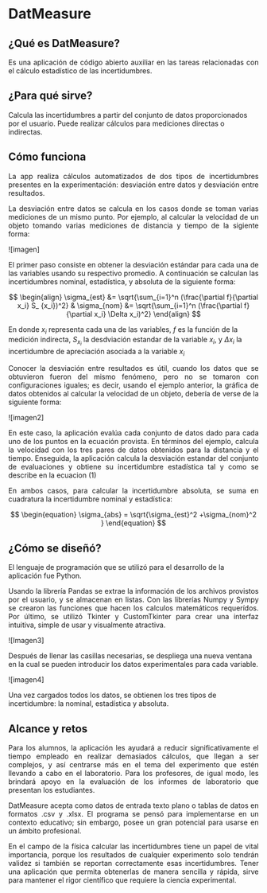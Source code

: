 # DatMeasure

## ¿Qué es DatMeasure?

<p style="text-align: justify;">
Es una aplicación de código abierto auxiliar en las tareas relacionadas con el cálculo estadístico de las incertidumbres.
</p>

## ¿Para qué sirve?

Calcula las incertidumbres a partir del conjunto de datos proporcionados por el usuario.
Puede realizar cálculos para mediciones directas o indirectas.

## Cómo funciona

<p style="text-align: justify;">
La app realiza cálculos automatizados de dos tipos de incertidumbres presentes en la experimentación: desviación entre datos y desviación entre resultados.
</p>
<p style="text-align: justify;">
La desviación entre datos se calcula en los casos donde se toman varias mediciones de un mismo punto. Por ejemplo, al calcular la velocidad de un objeto tomando varias mediciones de distancia y tiempo de la sigiente forma:
</p>

![imagen]

<p style="text-align: justify;">
 El primer paso consiste en obtener la desviación estándar para cada una de las variables usando su respectivo promedio. A continuación se calculan las incertidumbres nominal, estadística, y absoluta de la siguiente forma:
</p>

$$
\begin{align}
\sigma_{est} &= \sqrt{\sum_{i=1}^n (\frac{\partial f}{\partial x_i} S_ {x_i})^2} &
\sigma_{nom} &= \sqrt{\sum_{i=1}^n (\frac{\partial f}{\partial x_i} \Delta x_i)^2}
\end{align}
$$

En donde $x_i$ representa cada una de las variables, $f$ es la función de la medición indirecta, $S_{x_i}$ la desdviación estandar de la variable $x_i$, y $\Delta x_i$ la incertidumbre de apreciación asociada a la variable $x_i$

<p style="text-align: justify;">
Conocer la desviación entre resultados es útil, cuando los datos que se obtuvieron fueron del mismo fenómeno, pero no se tomaron con configuraciones iguales; es decir, usando el ejemplo anterior, la gráfica de datos obtenidos al calcular la velocidad de un objeto, debería de verse de la siguiente forma:
</p>

![imagen2]

<p style="text-align: justify;">
En este caso, la aplicación evalúa cada conjunto de datos dado para cada uno de los puntos en la ecuación provista. En términos del ejemplo, calcula la velocidad con los tres pares de datos obtenidos para la distancia y el tiempo. Enseguida, la aplicación calcula la desviación estandar del conjunto de evaluaciones y obtiene su incertidumbre estadística tal y como se describe en la ecuacion (1)
</p>
<p style="text-align: justify;">
En ambos casos, para calcular la incertidumbre absoluta, se suma en cuadratura la incertidumbre nominal y estadística:
</p>

$$
\begin{equation}
\sigma_{abs} = \sqrt{\sigma_{est}^2 +\sigma_{nom}^2 }
\end{equation}
$$

## ¿Cómo se diseñó?

El lenguaje de programación que se utilizó para el desarrollo de la aplicación fue Python.

<p style="text-align: justify;">
Usando la librería Pandas se extrae la información de los archivos provistos por el usuario, y se almacenan en listas. Con las librerías Numpy y Sympy se crearon las funciones que hacen los calculos matemáticos requerídos. Por último, se utilizó Tkinter y CustomTkinter para crear una interfaz intuitiva, simple de usar y visualmente atractiva.
</p>

![Imagen3]

Después de llenar las casillas necesarias, se despliega una nueva ventana en la cual se pueden introducir los datos experimentales para cada variable.

![imagen4]

Una vez cargados todos los datos, se obtienen los tres tipos de incertidumbre: la nominal, estadística y absoluta.

## Alcance y retos

<p style="text-align: justify;">
Para los alumnos, la aplicación les ayudará a reducir significativamente el tiempo empleado en realizar demasiados cálculos, que llegan a ser complejos, y así centrarse más en el tema del experimento que estén llevando a cabo en el laboratorio. Para los profesores, de igual modo, les brindará apoyo en la evaluación de los informes de laboratorio que presentan los estudiantes.
</p>
<p style="text-align: justify;">
DatMeasure acepta como datos de entrada texto plano o tablas de datos en formatos .csv y .xlsx. El programa se pensó para implementarse en un contexto educativo; sin embargo, posee un gran potencial para usarse en un ámbito profesional.
</p>

<p style="text-align: justify;">
En el campo de la física calcular las incertidumbres tiene un papel de vital importancia, porque los resultados de cualquier experimento solo tendrán validez si también se reportan correctamente esas incertidumbres. Tener una aplicación que permita obtenerlas de manera sencilla y rápida, sirve para mantener el rigor científico que requiere la ciencia experimental.
</p>
